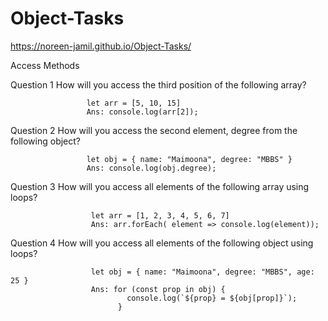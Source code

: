 # Object-Tasks
https://noreen-jamil.github.io/Object-Tasks/

Access Methods

Question 1
How will you access the third position of the following array?

                     let arr = [5, 10, 15]
                     Ans: console.log(arr[2]);
Question 2
How will you access the second element, degree from the following object?

                     let obj = { name: "Maimoona", degree: "MBBS" }
                     Ans: console.log(obj.degree); 
Question 3
How will you access all elements of the following array using loops?

                      let arr = [1, 2, 3, 4, 5, 6, 7]
                      Ans: arr.forEach( element => console.log(element));
Question 4
How will you access all elements of the following object using loops?

                      let obj = { name: "Maimoona", degree: "MBBS", age: 25 }
                      Ans: for (const prop in obj) {
                              console.log(`${prop} = ${obj[prop]}`);
                            }
